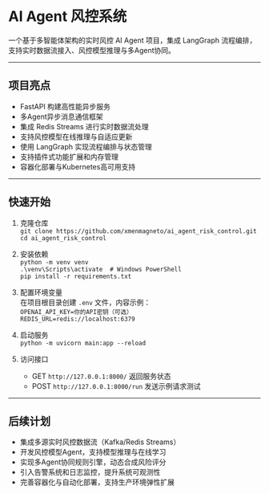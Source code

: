 # AI Agent 风控系统

一个基于多智能体架构的实时风控 AI Agent 项目，集成 LangGraph 流程编排，支持实时数据流接入、风控模型推理与多Agent协同。

---

## 项目亮点

- FastAPI 构建高性能异步服务
- 多Agent异步消息通信框架
- 集成 Redis Streams 进行实时数据流处理
- 支持风控模型在线推理与自适应更新
- 使用 LangGraph 实现流程编排与状态管理
- 支持插件式功能扩展和内存管理
- 容器化部署与Kubernetes高可用支持

---

## 快速开始

1. 克隆仓库  
   `git clone https://github.com/xmenmagneto/ai_agent_risk_control.git`  
   `cd ai_agent_risk_control`  

2. 安装依赖  
   `python -m venv venv`  
   `.\venv\Scripts\activate  # Windows PowerShell`  
   `pip install -r requirements.txt`  

3. 配置环境变量  
   在项目根目录创建 `.env` 文件，内容示例：  
   `OPENAI_API_KEY=你的API密钥（可选）`  
   `REDIS_URL=redis://localhost:6379`  

4. 启动服务  
   `python -m uvicorn main:app --reload`  

5. 访问接口  
   - GET `http://127.0.0.1:8000/` 返回服务状态  
   - POST `http://127.0.0.1:8000/run` 发送示例请求测试  

---

## 后续计划

- 集成多源实时风控数据流（Kafka/Redis Streams）  
- 开发风控模型Agent，支持模型推理与在线学习  
- 实现多Agent协同规则引擎，动态合成风险评分  
- 引入告警系统和日志监控，提升系统可观测性  
- 完善容器化与自动化部署，支持生产环境弹性扩展